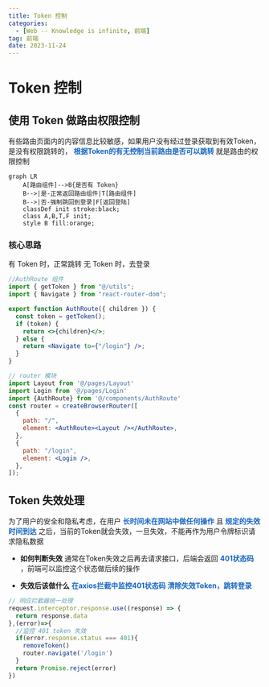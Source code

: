 ```yaml
---
title: Token 控制
categories:
  - [Web -- Knowledge is infinite, 前端]
tag: 前端
date: 2023-11-24
---
```


# Token 控制

## 使用 Token 做路由权限控制

有些路由页面内的内容信息比较敏感，如果用户没有经过登录获取到有效Token，是没有权限跳转的， **<font color="#1565c0">根据Token的有无控制当前路由是否可以跳转</font>** 就是路由的权限控制

```mermaid
graph LR
    A[路由组件]-->B{是否有 Token}
    B-->|是-正常返回路由组件|T[路由组件]
    B-->|否-强制跳回到登录|F[返回登陆]
    classDef init stroke:black;
    class A,B,T,F init;
    style B fill:orange;
```

### 核心思路

有 Token 时，正常跳转
无 Token 时，去登录

```jsx
//AuthRoute 组件
import { getToken } from "@/utils";
import { Navigate } from "react-router-dom";

export function AuthRoute({ children }) {
  const token = getToken();
  if (token) {
    return <>{children}</>;
  } else {
    return <Navigate to={"/login"} />;
  }
}
```

```jsx
// router 模块
import Layout from '@/pages/Layout'
import Login from '@/pages/Login'
import {AuthRoute} from '@/components/AuthRoute'
const router = createBrowserRouter([
  {
    path: "/",
    element: <AuthRoute><Layout /></AuthRoute>,
  },
  {
    path: "/login",
    element: <Login />,
  },
]);
```

## Token 失效处理

为了用户的安全和隐私考虑，在用户 **<font color="#1565c0">长时间未在网站中做任何操作</font>** 且 **<font color="#1565c0">规定的失效时间到达</font>** 之后，当前的Token就会失效，一旦失效，不能再作为用户令牌标识请求隐私数据
  
  


- **如何判断失效**
  通常在Token失效之后再去请求接口，后端会返回 **<font color="#1565c0">401状态码</font>** ，前端可以监控这个状态做后续的操作
  

- **失效后该做什么**
  **<font color="#1565c0">在axios拦截中监控401状态码</font>**
  **<font color="#1565c0">清除失效Token，跳转登录</font>**
  **<font color="#1565c0"></font>**

```javascript
// 响应拦截器统一处理
request.interceptor.response.use((response) => {
  return response.data
},(error)=>{
  //监控 401 token 失效
  if(error.response.status === 401){
    removeToken()
    router.navigate('/login')
  }
  return Promise.reject(error)
})
```